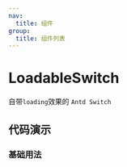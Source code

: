 ```yaml
---
nav:
  title: 组件
group:
  title: 组件列表
---
```


# LoadableSwitch

自带`loading`效果的 `Antd Switch`

## 代码演示

### 基础用法

<code src="./demo/demo.tsx" defaultShowCode></code>
